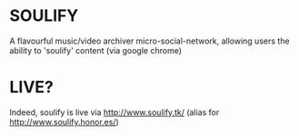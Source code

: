SOULIFY
=======

A flavourful music/video archiver micro-social-network, allowing users the ability to 'soulify' content (via google chrome) 


LIVE?
=======
Indeed, soulify is live via http://www.soulify.tk/ (alias for http://www.soulify.honor.es/) 


